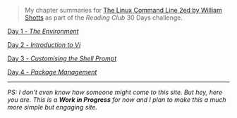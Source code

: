 > My chapter summaries for [The Linux Command Line 2ed by William Shotts](https://nostarch.com/tlcl2) as part of the _Reading Club_ 30 Days challenge.

[Day 1 - _The Environment_](./c11.md)

[Day 2 - _Introduction to Vi_](./c12.md)

[Day 3 - _Customising the Shell Prompt_](./c13.md)

[Day 4 - _Package Management_](./c14.md)

-----

_PS: I don't even know how someone might come to this site. But hey, here you are. This is a __Work in Progress__ for now and I plan to make this a much more simple but engaging site._